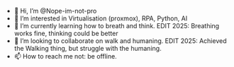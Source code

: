 - 👋 Hi, I’m @Nope-im-not-pro
- 👀 I’m interested in Virtualisation (proxmox), RPA, Python, AI
- 🌱 I’m currently learning how to breath and think. EDIT 2025: Breathing works fine, thinking could be better
- 💞️ I’m looking to collaborate on walk and humaning. EDIT 2025: Achieved the Walking thing, but struggle with the humaning.
- 📫 How to reach me not: be offline.

<!---
Nope-im-not-pro/Nope-im-not-pro is a ✨ special ✨ repository because its `README.md` (this file) appears on your GitHub profile.
You can click the Preview link to take a look at your changes.
--->
